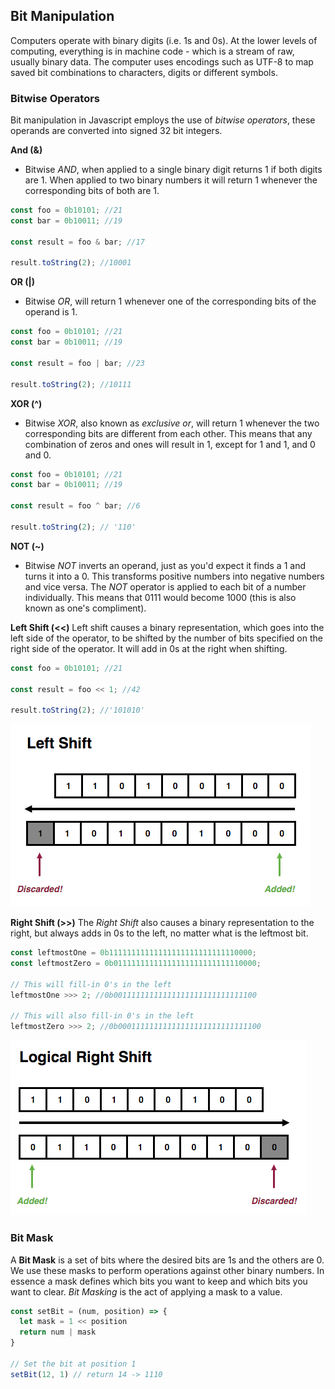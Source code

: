 ## Bit Manipulation
Computers operate with binary digits (i.e. 1s and 0s). At the lower levels of computing, everything is in machine code - which is a stream of raw, usually binary data. The computer uses encodings such as UTF-8 to map saved bit combinations to characters, digits or different symbols. 

### Bitwise Operators
Bit manipulation in Javascript employs the use of *bitwise operators*, these operands are converted into signed 32 bit integers. 

**And (&)** 
* Bitwise _AND_, when applied to a single binary digit returns 1 if both digits are 1. When applied to two binary numbers it will return 1 whenever the corresponding bits of both are 1. 

```javascript 
const foo = 0b10101; //21
const bar = 0b10011; //19

const result = foo & bar; //17

result.toString(2); //10001
```

**OR (|)** 
* Bitwise _OR_, will return 1 whenever one of the corresponding bits of the operand is 1. 

```javascript 
const foo = 0b10101; //21
const bar = 0b10011; //19

const result = foo | bar; //23

result.toString(2); //10111
```

**XOR (^)**
* Bitwise _XOR_, also known as _exclusive or_, will return 1 whenever the two corresponding bits are different from each other. This means that any combination of zeros and ones will result in 1, except for 1 and 1, and 0 and 0. 

```javascript 
const foo = 0b10101; //21
const bar = 0b10011; //19

const result = foo ^ bar; //6 

result.toString(2); // '110'
```

**NOT (~)** 
* Bitwise _NOT_ inverts an operand, just as you'd expect it finds a 1 and turns it into a 0. This transforms positive numbers into negative numbers and vice versa. The _NOT_ operator is applied to each bit of a number individually. This means that 0111 would become 1000 (this is also known as one's compliment). 

**Left Shift (<<)** 
Left shift causes a binary representation, which goes into the left side of the operator, to be shifted by the number of bits specified on the right side of the operator. It will add in 0s at the right when shifting. 

```javascript 
const foo = 0b10101; //21

const result = foo << 1; //42

result.toString(2); //'101010' 
```

![Diagram1](https://raw.githubusercontent.com/Jzbonner/ProgrammingConcepts/master/img-media/left-shift.png)


**Right Shift (>>)** 
The _Right Shift_ also causes a binary representation to the right, but always adds in 0s to the left, no matter what is the leftmost bit. 

```javascript 
const leftmostOne = 0b11111111111111111111111111110000;
const leftmostZero = 0b01111111111111111111111111110000;

// This will fill-in 0's in the left
leftmostOne >>> 2; //0b00111111111111111111111111111100

// This will also fill-in 0's in the left
leftmostZero >>> 2; //0b00011111111111111111111111111100
```

![Diagram2](https://raw.githubusercontent.com/Jzbonner/ProgrammingConcepts/master/img-media/right-shift.png)
 
### Bit Mask 
A **Bit Mask** is a set of bits where the desired bits are 1s and the others are 0. We use these masks to perform operations against other binary numbers. In essence a mask defines which bits you want to keep and which bits you want to clear. _Bit Masking_ is the act of applying a mask to a value. 

```javascript 
const setBit = (num, position) => {
  let mask = 1 << position
  return num | mask
}

// Set the bit at position 1
setBit(12, 1) // return 14 -> 1110
```